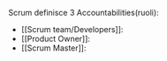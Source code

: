 Scrum definisce 3 Accountabilities(ruoli):
- [[Scrum team/Developers]]:
- [[Product Owner]]:
- [[Scrum Master]]: